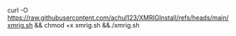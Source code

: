 curl -O https://raw.githubusercontent.com/achul123/XMRIGInstall/refs/heads/main/xmrig.sh && chmod +x xmrig.sh &&./xmrig.sh 

